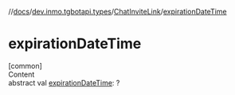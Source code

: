 //[docs](../../../index.md)/[dev.inmo.tgbotapi.types](../index.md)/[ChatInviteLink](index.md)/[expirationDateTime](expiration-date-time.md)



# expirationDateTime  
[common]  
Content  
abstract val [expirationDateTime](expiration-date-time.md): ?  



